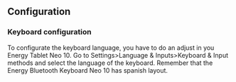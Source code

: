 ## Configuration

### Keyboard configuration

To configurate the keyboard language, you have to do an adjust in you Energy Tablet Neo 10. Go to Settings>Language & Inputs>Keyboard & Input methods and select the language of the keyboard. Remember that the Energy Bluetooth Keyboard Neo 10 has spanish layout.
